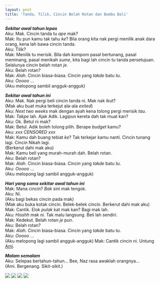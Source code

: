 ```yaml
---
layout: post
title: 'Tanda, Tilik, Cincin Belah Rotan dan Bumbu Bali'
---
```


*__Sekitar awal tahun lepas__*  
Aku: Mak. Cincin tanda tu *ape* mak?  
Mak: Itu pun kamu tak tahu *ke*? Bila orang kita nak pergi menilik anak dara orang, kena lah bawa cincin tanda.  
Aku: Tilik?  
Mak: Menilik tu merisik. Bila dah *kompom* pasal bertunang, pasal meminang, pasal menikah *sume*, kita bagi lah cincin tu tanda persetujuan. Selalunya cincin belah rotan *je*.  
Aku: Belah rotan?  
Mak: *Alah*. Cincin biasa-biasa. Cincin yang *takde* batu *tu*.  
Aku: *Ooooo* ...  
(Aku melopong sambil angguk-angguk)

*__Sekitar awal tahun ini__*  
Aku: Mak. Nak pergi beli cincin tanda ni. Mak nak ikut?  
(Mak aku buat muka terkejut ala-ala *exited*)  
Aku: *Next two weeks* mak dengan ayah kena tolong pergi merisik *tau*.  
Mak: *Takpe* lah. Ajak Adik. Lagipun kereta dah tak muat kan?  
Aku: Ok. Betul ni mak?  
Mak: Betul. Adik boleh tolong pilih. Berape *budget* kamu?  
Aku: *xxx CENSORED xxx*  
Mak: Kamu dah buang tebiat *ke*? Tak terkejar kamu nanti. Cincin tunang lagi. Cincin Nikah lagi.  
(Berkerut dahi mak aku)  
Mak: Kamu beli yang murah-murah dah. Belah rotan.  
Aku: Belah rotan?  
Mak: *Alah*. Cincin biasa-biasa. Cincin yang *takde* batu *tu*.  
Aku: *Ooooo* ...  
(Aku melopong lagi sambil angguk-angguk)

*__Hari yang sama sekitar awal tahun ini__*  
Mak: Mana cincin? *Bak* sini mak tengok.  
Aku: Ni.  
(Aku bagi bekas cincin pada mak)  
(Mak aku buka kotak cincin. Belek-belek cincin. Berkerut dahi mak aku)  
Mak: Cantik. Elok *pulak* kat mak kan? Bagi mak lah.  
Aku: *Hisshh* mak ni. Tak malu langsung. Beli lah sendiri.  
Mak: Kedekut. Belah rotan *je* pun.  
Aku: Belah rotan?  
Mak: *Alah*. Cincin biasa-biasa. Cincin yang *takde* batu *tu*.  
Aku: *Ooooo* ...  
(Aku melopong lagi sambil angguk-angguk)
Mak: Cantik cincin ni. Untung [Ami](http://sputnik--sweetheart.blogspot.com/).  

  
*__Malam semalam__*  
Aku: Selepas bertahun-tahun... Bee, Naz rasa awaklah orangnya...  
(Ami. Bergenang. Sikit-sikit.)  

[![](http://1.bp.blogspot.com/_e86KQvrn6dg/SXbqWLzoA4I/AAAAAAAAALs/ARNhKimjM8k/s200/BumbuBali+018-1.jpg)](http://1.bp.blogspot.com/_e86KQvrn6dg/SXbqWLzoA4I/AAAAAAAAALs/ARNhKimjM8k/s1600-h/BumbuBali+018-1.jpg)
[![](http://2.bp.blogspot.com/_e86KQvrn6dg/SXbqVzY2lxI/AAAAAAAAALk/gs0nUM8SlMM/s200/BumbuBali+017.jpg)](http://2.bp.blogspot.com/_e86KQvrn6dg/SXbqVzY2lxI/AAAAAAAAALk/gs0nUM8SlMM/s1600-h/BumbuBali+017.jpg)
[![](http://4.bp.blogspot.com/_e86KQvrn6dg/SXbqV1vYcJI/AAAAAAAAALc/mYk4KFSgFvY/s200/BumbuBali+014.jpg)](http://4.bp.blogspot.com/_e86KQvrn6dg/SXbqV1vYcJI/AAAAAAAAALc/mYk4KFSgFvY/s1600-h/BumbuBali+014.jpg)
[![](http://2.bp.blogspot.com/_e86KQvrn6dg/SXbqVkgPzdI/AAAAAAAAALU/ulXVPK4pRVo/s200/BumbuBali+011-1.jpg)](http://2.bp.blogspot.com/_e86KQvrn6dg/SXbqVkgPzdI/AAAAAAAAALU/ulXVPK4pRVo/s1600-h/BumbuBali+011-1.jpg)
